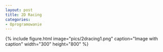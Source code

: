 ```yaml
---
layout: post
title: 2D Racing
categories:
- Oprogramowanie
---
```



{% include figure.html image="pics/2dracing1.png" caption="Image with caption" width="300" height="800" %}
